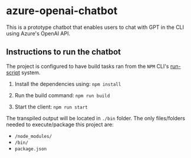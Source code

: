 # azure-openai-chatbot
This is a prototype chatbot that enables users to chat with GPT in the CLI using Azure's OpenAI API. 

## Instructions to run the chatbot

The project is configured to have build tasks ran from the `NPM` CLI's [run-script](https://docs.npmjs.com/cli/commands/npm-run-script) system.

1. Install the dependencies using:
`npm install`

2. Run the build command: `npm run build`

3. Start the client: `npm run start`

The transpiled output will be located in `./bin` folder. The only files/folders needed to execute/package this project are:

- `/node_modules/`
- `/bin/`
- `package.json`
